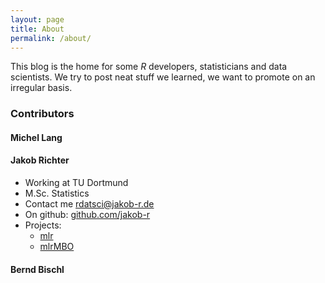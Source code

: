 ```yaml
---
layout: page
title: About
permalink: /about/
---
```


This blog is the home for some *R* developers, statisticians and data scientists. 
We try to post neat stuff we learned, we want to promote on an irregular basis.

### Contributors

#### Michel Lang

#### Jakob Richter

* Working at TU Dortmund
* M.Sc. Statistics
* Contact me [rdatsci@jakob-r.de](mailto:rdatsci@jakob-r.de)
* On github: [github.com/jakob-r](https://github.com/jakob-r)
* Projects:
  * [mlr](https://github.com/mlr-org/mlr)
  * [mlrMBO](https://github.com/berndbischl/mlrMBO)

#### Bernd Bischl
